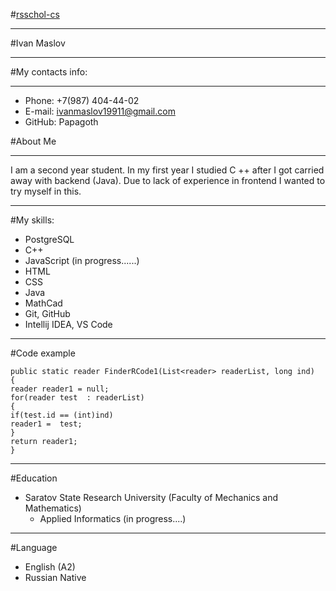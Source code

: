 #[rsschol-cs]()

***

#Ivan Maslov

***

#My contacts info:

***

* Phone:  +7(987) 404-44-02
* E-mail: ivanmaslov19911@gmail.com
* GitHub: Papagoth

#About Me

***

I am a second year student. In my first year I studied C ++ after I got carried away with backend (Java). Due to lack of experience in frontend I wanted to try myself in this.

***

#My skills:
* PostgreSQL
* C++
* JavaScript (in progress......)
* HTML
* CSS
* Java
* MathCad
* Git, GitHub
* Intellij IDEA, VS Code

***

#Code example

    public static reader FinderRCode1(List<reader> readerList, long ind)
    {
    reader reader1 = null;
    for(reader test  : readerList)
    {
    if(test.id == (int)ind)
    reader1 =  test;
    }
    return reader1;
    }

***

#Education

* Saratov State Research University (Faculty of Mechanics and Mathematics)
    + Applied Informatics (in progress....)

***
    
#Language
* English (A2)
* Russian Native
